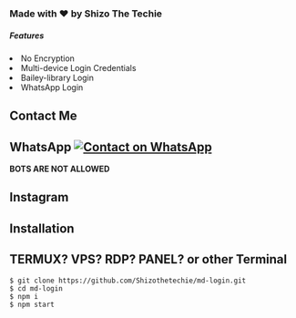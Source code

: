 <html>
  <body>
    
<h3> Made with ❤️ by Shizo The Techie </h3>
    
<h5>Features </h5> 
<li> No Encryption </li>
<li> Multi-device Login Credentials </li>
<li> Bailey-library Login </li>
<li> WhatsApp Login </li> </body> </html>


## Contact Me
## WhatsApp [![Contact on WhatsApp](https://img.shields.io/badge/WhatsApp-25D366?style=for-the-badge&logo=whatsapp&logoColor=white)](https://wa.me/919172389527) 
**BOTS ARE NOT ALLOWED**

## Instagram 

## Installation 

## TERMUX? VPS? RDP? PANEL? or other Terminal 
```
$ git clone https://github.com/Shizothetechie/md-login.git
$ cd md-login
$ npm i
$ npm start
```
